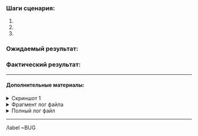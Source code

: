 ### Шаги сценария:

1. 
2. 
3. 


### Ожидаемый результат:

### Фактический результат:

---
#### Дополнительные материалы:
<details>
<summary>Скриншот 1</summary>

</details>

<details>
<summary>Фрагмент лог файла</summary>

```
[Фрагмент]: #
```
</details>

<details>
<summary>Полный лог файл</summary>
    <file.log> <file.zip>
</details>


---

[comment]: <> (Метки | Labels)
/label ~BUG

[comment]: <> (Тип задачи инцидент | Issue type incident)
[comment]: <> (/promote_to_incident)
